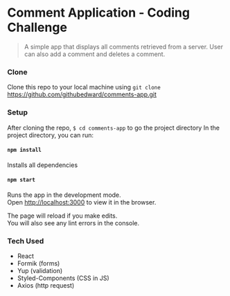 # Comment Application - Coding Challenge

> A simple app that displays all comments retrieved from a server. User can also add a comment and deletes a comment.

### Clone

Clone this repo to your local machine using `git clone` https://github.com/githubedward/comments-app.git

### Setup

After cloning the repo, `$ cd comments-app` to go the project directory
In the project directory, you can run:

#### `npm install`

Installs all dependencies

#### `npm start`

Runs the app in the development mode.<br>
Open [http://localhost:3000](http://localhost:3000) to view it in the browser.

The page will reload if you make edits.<br>
You will also see any lint errors in the console.

### Tech Used

- React
- Formik (forms)
- Yup (validation)
- Styled-Components (CSS in JS)
- Axios (http request)
